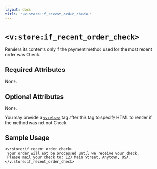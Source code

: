 ```yaml
---
layout: docs
title: "<v:store:if_recent_order_check>"
---
```


# `<v:store:if_recent_order_check>`

Renders its contents only if the payment method used for the most recent
order was Check.

## Required Attributes

None.

## Optional Attributes

None.

You may provide a [`<v:else>`](/v_else/) tag after this tag to specify
HTML to render if the method was not not Check.

## Sample Usage

    <v:store:if_recent_order_check>
     Your order will not be processed until we receive your check.  
     Please mail your check to: 123 Main Street, Anytown, USA.
    </v:store:if_recent_order_check>

